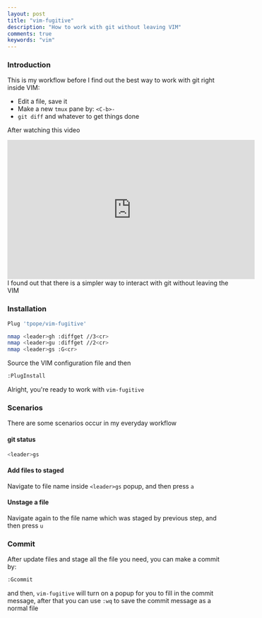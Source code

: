 ```yaml
---
layout: post
title: "vim-fugitive"
description: "How to work with git without leaving VIM"
comments: true
keywords: "vim"
---
```


### Introduction
This is my workflow before I find out the best way to work with git right inside VIM:

- Edit a file, save it
- Make a new `tmux` pane by: `<C-b>-`
- `git diff` and whatever to get things done

After watching this video 
<iframe width="560" height="315" src="https://www.youtube.com/embed/PO6DxfGPQvw" frameborder="0" allow="accelerometer; autoplay; encrypted-media; gyroscope; picture-in-picture" allowfullscreen></iframe>
I found out that there is a simpler way to interact with git without leaving the VIM


### Installation

```bash
Plug 'tpope/vim-fugitive'

nmap <leader>gh :diffget //3<cr>
nmap <leader>gu :diffget //2<cr>
nmap <leader>gs :G<cr>
```

Source the VIM configuration file and then

```bash
:PlugInstall
```

Alright, you're ready to work with `vim-fugitive`

### Scenarios
There are some scenarios occur in my everyday workflow

#### git status

```bash
<leader>gs
```

#### Add files to staged

Navigate to file name inside `<leader>gs` popup, and then press `a`

#### Unstage a file

Navigate again to the file name which was staged by previous step, and then press `u`

### Commit

After update files and stage all the file you need, you can make a commit by:
```bash
:Gcommit
```
and then, `vim-fugitive` will turn on a popup for you to fill in the commit message, after that you can use `:wq` to save the commit message as a normal file
